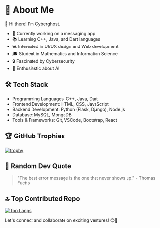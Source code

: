 # 💫 About Me

👋 Hi there! I'm Cyberghost.

- 🔨 Currently working on a messaging app
- 📚 Learning C++, Java, and Dart languages
- 💻 Interested in UI/UX design and Web development
- 🎓 Student in Mathematics and Information Science
- 🔒 Fascinated by Cybersecurity
- 🤖 Enthusiastic about AI

## 🛠️ Tech Stack

- Programming Languages: C++, Java, Dart
- Frontend Development: HTML, CSS, JavaScript
- Backend Development: Python (Flask, Django), Node.js
- Database: MySQL, MongoDB
- Tools & Frameworks: Git, VSCode, Bootstrap, React

## 🏆 GitHub Trophies

[![trophy](https://github-profile-trophy.vercel.app/?username=your-github-username&theme=gruvbox)](https://github.com/ryo-ma/github-profile-trophy)

## 🌟 Random Dev Quote

> "The best error message is the one that never shows up." - Thomas Fuchs

## 🔝 Top Contributed Repo

[![Top Langs](https://github-readme-stats.vercel.app/api/top-langs/?username=your-github-username&layout=compact)](https://github.com/anuraghazra/github-readme-stats)

Let's connect and collaborate on exciting ventures! 😊🚀
